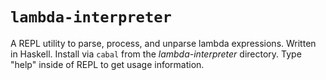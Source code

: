 # `lambda-interpreter`

A REPL utility to parse, process, and unparse lambda expressions. Written in Haskell. Install via `cabal` from the _lambda-interpreter_ directory. Type "help" inside of REPL to get usage information.
